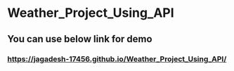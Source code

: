 # Weather_Project_Using_API

## You can use below link for demo

### https://jagadesh-17456.github.io/Weather_Project_Using_API/
